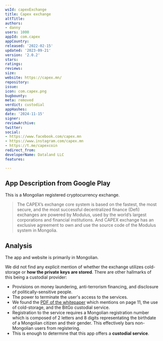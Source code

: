 ```yaml
---
wsId: capexExchange
title: Capex exchange
altTitle: 
authors:
- danny
users: 1000
appId: com.capex
appCountry: 
released: '2022-02-15'
updated: '2023-09-21'
version: '2.0.2'
stars: 
ratings: 
reviews: 
size: 
website: https://capex.mn/
repository: 
issue: 
icon: com.capex.png
bugbounty: 
meta: removed
verdict: custodial
appHashes: 
date: '2024-11-15'
signer: 
reviewArchive: 
twitter: 
social:
- https://www.facebook.com/capex.mn
- https://www.instagram.com/capex.mn
- https://t.me/capexcoin
redirect_from: 
developerName: Dataland LLC
features: 

---
```


## App Description from Google Play

This is a Mongolian registered cryptocurrency exchange. 

> The CAPEX’s exchange core system is based on the fastest, the most secure, and the most successful decentralized finance (Defi) exchanges are powered by Modulus, used by the world’s largest corporations and financial institutions. And CAPEX exchange has an exclusive agreement to own and use the source code of the Modulus system in Mongolia.

## Analysis

The app and website is primarily in Mongolian. 

We did not find any explicit mention of whether the exchange utilizes cold-storage or **how the private keys are stored**. There are other hallmarks of this being a custodial provider: 

- Provisions on money laundering, anti-terrorism financing, and disclosure of politically-sensitive people.
- The power to terminate the user's access to the services.
- We found the [PDF of the whitepaper](https://capex.mn/privacy/CPX_WP-min.pdf) which mentions on page 11, the use of cold-storage, and the BitGo custodial service. 
- Registration to the service requires a Mongolian registration number which is composed of 2 letters and 8 digits representating the birthdate of a Mongolian citizen and their gender. This effectively bars non-Mongolian users from registering. 
- This is enough to determine that this app offers a **custodial service**.






